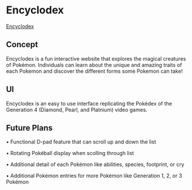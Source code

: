 # Encyclodex
[Encyclodex](https://brandon-a-ng.github.io/Encyclodex/)
## Concept
Encyclodex is a fun interactive website that explores the magical creatures of Pokémon. Individuals can learn about the unique and amazing traits of each Pokemon and discover the different forms some Pokemon can take!

## UI
Encyclodex is an easy to use interface replicating the Pokédex of the Generation 4 (Diamond, Pearl, and Platnium) video games.

## Future Plans
• Functional D-pad feature that can scroll up and down the list

• Rotating Pokéball display when scolling through list

• Additional detail of each Pokémon like abilities, species, footprint, or cry

• Additional Pokémon entries for more Pokémon like Generation 1, 2, or 3 Pokémon
